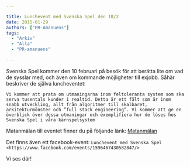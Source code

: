 ```yaml
---

title: Lunchevent med Svenska Spel den 10/2
date: 2015-01-29
authors: ["PR-Amanuens"]
tags:
  - "Arkiv"
  - "Alla"
  - "PR-amanuens"

---
```


Svenska Spel kommer den 10 februari på besök för att berätta lite om vad
de sysslar med, och även om kommande möjligheter till exjobb. Såhär
beskriver de själva luncheventet:

    Vi kommer att prata om utmaningarna inom feltoleranta system som ska
    serva tusentals kunder i realtid. Detta är ett fält som är inom
    snabb utveckling, allt från algoritmer till skalbaret,
    arkitekturmönster och ”full stack engineering”. Vi kommer att ge en
    överblick över dessa utmaningar och exemplifiera hur de löses hos
    Svenska Spel i våra kärnspelsystem

Matanmälan till eventet finner du på följande länk:
[Matanmälan](http://goo.gl/forms/KP8RL3lc8D)

Det finns även ett facebook-event: `Lunchevent med Svenska
Spel <https://www.facebook.com/events/1596467430582847/>`

Vi ses där!